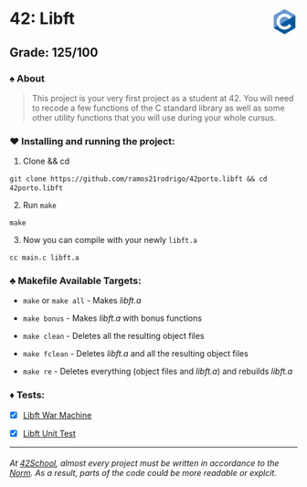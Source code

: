 
# 42: Libft<img src="https://github.com/devicons/devicon/blob/master/icons/c/c-original.svg" title="C" alt="C Logo" width="45" height="45" align="right" /> &nbsp;

## Grade: 125/100

### ♠️ About
>This project is your very first project as a student at 42. You will need to recode a few functions of the C standard library as well as some other utility functions that you will use during your whole cursus.

### ♥️ Installing and running the project:
1. Clone && cd

```
git clone https://github.com/ramos21rodrigo/42porto.libft && cd 42porto.libft
```
2. Run `make`
```
make
```

3. Now you can compile with your newly `libft.a`

```
cc main.c libft.a
```


### ♣️ Makefile Available Targets:
- `make` or `make all` - Makes _libft.a_

- `make bonus` - Makes _libft.a_ with bonus functions

- `make clean` - Deletes all the resulting object files

- `make fclean` - Deletes _libft.a_ and all the resulting object files

- `make re` - Deletes everything (object files and _libft.a_) and rebuilds _libft.a_

  

### ♦️ Tests:

- [x] [Libft War Machine](https://github.com/y3ll0w42/libft-war-machine)

- [x] [Libft Unit Test](https://github.com/alelievr/libft-unit-test)

  
___
######  At [42School](https://en.wikipedia.org/wiki/42_(school)), almost every project must be written in accordance to the [Norm](https://github.com/42School/norminette). As a result, parts of the code could be more readable or explcit.
